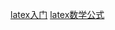 [latex入门](https://oi-wiki.org/tools/latex/)
[latex数学公式](https://wangchujiang.com/reference/docs/latex.html)